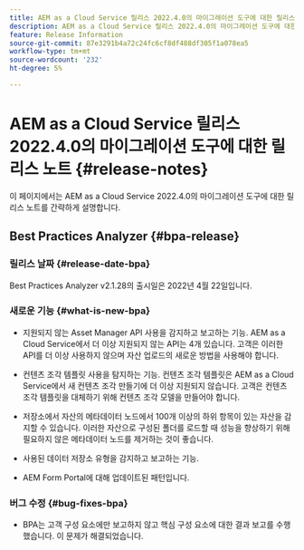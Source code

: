 ```yaml
---
title: AEM as a Cloud Service 릴리스 2022.4.0의 마이그레이션 도구에 대한 릴리스 노트
description: AEM as a Cloud Service 릴리스 2022.4.0의 마이그레이션 도구에 대한 릴리스 노트
feature: Release Information
source-git-commit: 87e3291b4a72c24fc6cf8df488df305f1a078ea5
workflow-type: tm+mt
source-wordcount: '232'
ht-degree: 5%

---
```


# AEM as a Cloud Service 릴리스 2022.4.0의 마이그레이션 도구에 대한 릴리스 노트 {#release-notes}

이 페이지에서는 AEM as a Cloud Service 2022.4.0의 마이그레이션 도구에 대한 릴리스 노트를 간략하게 설명합니다.

## Best Practices Analyzer {#bpa-release}

### 릴리스 날짜 {#release-date-bpa}

Best Practices Analyzer v2.1.28의 출시일은 2022년 4월 22일입니다.

### 새로운 기능 {#what-is-new-bpa}

* 지원되지 않는 Asset Manager API 사용을 감지하고 보고하는 기능. AEM as a Cloud Service에서 더 이상 지원되지 않는 API는 4개 있습니다. 고객은 이러한 API를 더 이상 사용하지 않으며 자산 업로드의 새로운 방법을 사용해야 합니다.

* 컨텐츠 조각 템플릿 사용을 탐지하는 기능. 컨텐츠 조각 템플릿은 AEM as a Cloud Service에서 새 컨텐츠 조각 만들기에 더 이상 지원되지 않습니다. 고객은 컨텐츠 조각 템플릿을 대체하기 위해 컨텐츠 조각 모델을 만들어야 합니다.

* 저장소에서 자산의 메타데이터 노드에서 100개 이상의 하위 항목이 있는 자산을 감지할 수 있습니다. 이러한 자산으로 구성된 폴더를 로드할 때 성능을 향상하기 위해 필요하지 않은 메타데이터 노드를 제거하는 것이 좋습니다.

* 사용된 데이터 저장소 유형을 감지하고 보고하는 기능.

* AEM Form Portal에 대해 업데이트된 패턴입니다.

### 버그 수정 {#bug-fixes-bpa}

* BPA는 고객 구성 요소에만 보고하지 않고 핵심 구성 요소에 대한 결과 보고를 수행했습니다. 이 문제가 해결되었습니다.